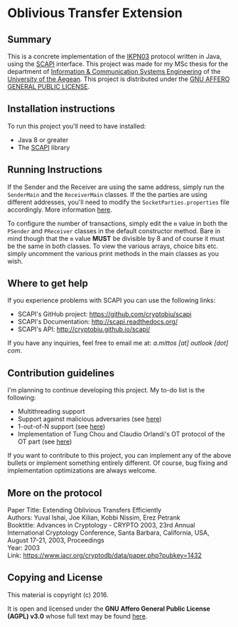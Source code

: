 # Oblivious Transfer Extension

## Summary

This is a concrete implementation of the [IKPN03](https://www.iacr.org/cryptodb/data/paper.php?pubkey=1432) protocol written in Java, using the [SCAPI](http://scapi.readthedocs.org/en/latest/intro.html) interface. 
This project was made for my MSc thesis for the department of [Information & Communication Systems Engineering](http://msc.icsd.aegean.gr/) of the [University of the Aegean](http://www.aegean.gr/).
This project is distributed under the [GNU AFFERO GENERAL PUBLIC LICENSE](http://www.gnu.org/licenses/agpl-3.0.txt). 

## Installation instructions 

To run this project you'll need to have installed: 

* Java 8 or greater
* The [SCAPI](http://scapi.readthedocs.org/en/latest/install.html) library

## Running Instructions

If the Sender and the Receiver are using the same address, simply run the `SenderMain` and the `ReceiverMain` classes. If the the parties are using different addresses, you'll need to modify the `SocketParties.properties` file accordingly. More information [here](http://scapi.readthedocs.org/en/latest/communication.html#setting-up-communication). 

To configure the number of transactions, simply edit the `m` value in both the `PSender` and `PReceiver` classes in the default constructor method. Bare in mind though that the `m` value **MUST** be divisible by 8 and of course it must be the same in both classes. To view the various arrays, choice bits etc. simply uncomment the various print methods in the main classes as you wish. 

## Where to get help

If you experience problems with SCAPI you can use the following links: 

* SCAPI's GitHub project: https://github.com/cryptobiu/scapi
* SCAPI's Documentation: http://scapi.readthedocs.org/
* SCAPI's API: http://cryptobiu.github.io/scapi/

If you have any inquiries, feel free to email me at: *a.mittos [at] outlook [dot] com*. 

## Contribution guidelines

I'm planning to continue developing this project. My to-do list is the following: 

* Multithreading support
* Support against malicious adversaries (see [here](https://eprint.iacr.org/2015/061))
* 1-out-of-N support (see [here](https://eprint.iacr.org/2013/491))
* Implementation of Tung Chou and Claudio Orlandi's OT protocol of the OT part (see [here](https://eprint.iacr.org/2015/267)) 

If you want to contribute to this project, you can implement any of the above bullets or implement something entirely different. Of course, bug fixing and implementation optimizations are always welcome.

## More on the protocol

Paper Title: Extending Oblivious Transfers Efficiently<br>
Authors: Yuval Ishai, Joe Kilian, Kobbi Nissim, Erez Petrank<br>
Booktitle: Advances in Cryptology - CRYPTO 2003, 23rd Annual International Cryptology Conference, Santa Barbara, California, USA, August 17-21, 2003, Proceedings<br>
Year: 2003<br>
Link: https://www.iacr.org/cryptodb/data/paper.php?pubkey=1432

## Copying and License 

This material is copyright (c) 2016.

It is open and licensed under the **GNU Affero General Public License (AGPL) v3.0** whose full text may be found [here](http://www.gnu.org/licenses/agpl-3.0.txt). 
